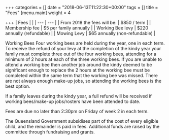 +++
categories = []
date = "2018-06-13T11:22:30+00:00"
tags = []
title = "Fees"
[menu.main]
weight = 4

+++
| Fees |  |
| --- | --- |
| From 2018 the fees will be: | $850 / term |
| Membership fee | $5 per family annually |
| Working Bee levy | $220 annually (refundable) |
| Mowing Levy | $65 annually (non-refundable) |

Working Bees
Four working bees are held during the year, one in each term.  To receive the refund of your levy at the completion of the kindy year your family must complete three out of the four working bees, attending for a minimum of 2 hours at each of the three working bees.  If you are unable to attend a working bee then another job around the kindy deemed to be significant enough to replace the 2 hours at the working bee must be completed within the same term that the working bee was missed.  There are not always enough make-up jobs, so attending the working bees is the best option.

If a family leaves during the kindy year, a full refund will be received if working bees/make-up jobs/rosters have been attended to date.

Fees are due no later than 2:30pm on Friday of week 2 in each term.

The Queensland Government subsidises part of the cost of every eligible child, and the remainder is paid in fees.  Additional funds are raised by the committee through fundraising and grants.